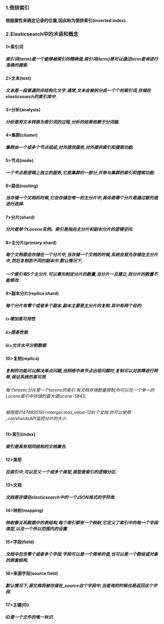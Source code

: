 ###  1.倒排索引
#### 根据属性来确定记录的位置,因此称为倒排索引(inverted index).

### 2.Elasticsearch中的术语和概念
#### 1>索引词
##### 索引词(term)是一个能够被索引的精确值.索引词(term)是可以通过term查询进行准确的搜索.
#### 2>文本(text)
##### 文本是一段普通的非结构化文字.通常,文本会被拆分成一个个的索引词,存储在elasticsearch的索引库中.
#### 3>分析(analysis)
##### 分析是将文本转换为索引词的过程,分析的结果依赖于分词器.
#### 4>集群(cluster)
##### 集群由一个或多个节点组成,对外提供服务,对外提供索引和搜索功能.
#### 5>节点(node)
##### 一个节点是逻辑上独立的服务,它是集群的一部分,并参与集群的索引和搜索功能.
#### 6>路由(routing)
##### 当存储一个文档的时候,它会存储在唯一的主分片中,具体是哪个分片是通过散列值进行选择.
#### 7>分片(shard)
##### 分片是单个Lucene实例。索引是指向主分片和副本分片的逻辑空间.
#### 8>主分片(primary shard)
##### 每个文档都会存储在一个分片中,当存储一个文档的时候,系统会首先存储在主分片中,然后复制到不同的副本中.默认情况下,
##### 一个索引有5个主分片.可以事先制定分片的数量,当分片一旦建立,则分片的数量不能修改.
#### 9>副本分片(replica shard)
##### 每个分片有零个或者多个副本.副本主要是主分片的复制.其中有两个目的:
##### 	i>增加高可用性
#####	ii>提高性能
##### 	iii>允许水平分割数据
#### 10>复制(replica)
#####  	复制的功能可以解决单点问题,当网络中单节点出现问题时,复制可以对故障进行转移,保证系统的高可用.
###### 	每个elastic分片是一个lucene的索引.有文档存储数量限制,你可以在一个单一的Lucene索引中存储的最大值lucene-5843,
###### 	极限是2147483519(=interger.max_value-128)个文档.你可以使用_cat/shardsAPI监控分片的大小.

#### 11>索引(index)
#####	索引是具有相同结构的文档集合.
#### 12>类型
##### 	在索引中,可以定义一个或多个类型,类型是索引的逻辑分区.
#### 13>文档
##### 	文档是存储在elasticsearch中的一个JSON格式的字符串.
#### 14>映射(mapping)
##### 	映射像关系数据中的表结构,每个索引都有一个映射,它定义了索引中的每一个字段类型,以及一个所以范围内的设置.
#### 15>字段(field)
##### 	文档中包含零个或者多个字段,字段可以是一个简单的值,也可以是一个数组或对象的嵌套结构.
#### 16>来源字段(source field)
##### 	默认情况下,源文档将被存储在_source这个字段中,当查询的时候也是返回这个字段.
#### 17>主键(ID)
##### 	ID是一个文件的唯一标识.




















































